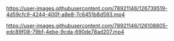 

https://user-images.githubusercontent.com/78921146/126739519-4d59cfc9-4244-400f-a8e8-7c6451b8d593.mp4


https://user-images.githubusercontent.com/78921146/126108805-edc89f08-79bf-4ebe-9cda-690de78ad207.mp4
